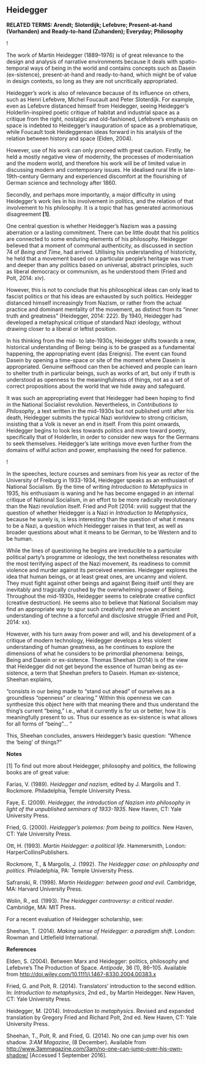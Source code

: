 ## Heidegger

**RELATED TERMS: Arendt; Sloterdijk; Lefebvre; Present-at-hand (Vorhanden) and Ready-to-hand (Zuhanden); Everyday; Philosophy**

!


The work of Martin Heidegger (1889–1976) is of great relevance to the design and analysis of narrative environments because it deals with spatio-temporal ways of being in the world and contains concepts such as Dasein (ex-sistence), present-at-hand and ready-to-hand, which might be of value in design contexts, so long as they are not uncritically appropriated.

Heidegger’s work is also of relevance because of its influence on others, such as Henri Lefebvre, Michel Foucault and Peter Sloterdijk. For example, even as Lefebvre distanced himself from Heidegger, seeing Heidegger’s Holderlin-inspired poetic critique of habitat and industrial space as a critique from the right, nostalgic and old-fashioned, Lefebvre’s emphasis on space is indebted to Heidegger’s inauguration of space as a problematique, while Foucault took Heideggerean ideas forward in his analysis of the relation between history and space (Elden, 2004).

However, use of his work can only proceed with great caution. Firstly, he held a mostly negative view of modernity, the processes of modernisation and the modern world, and therefore his work will be of limited value in discussing modern and contemporary issues. He idealised rural life in late-19th-century Germany and experienced discomfort at the flourishing of German science and technology after 1860.

Secondly, and perhaps more importantly, a major difficulty in using Heidegger’s work lies in his involvement in politics, and the relation of that involvement to his philosophy. It is a topic that has generated acrimonious disagreement **[1]**.

One central question is whether Heidegger’s Nazism was a passing aberration or a lasting commitment. There can be little doubt that his politics are connected to some enduring elements of his philosophy. Heidegger believed that a moment of communal authenticity, as discussed in section 74 of _Being and Time_, had arrived. Utilising his understanding of historicity, he held that a movement based on a particular people’s heritage was truer and deeper than any politics based on universal, abstract principles, such as liberal democracy or communism, as he understood them (Fried and Polt, 2014: xiv).

However, this is not to conclude that his philosophical ideas can only lead to fascist politics or that his ideas are exhausted by such politics. Heidegger distanced himself increasingly from Nazism, or rather from the actual practice and dominant mentality of the movement, as distinct from its “inner truth and greatness” (Heidegger, 2014: 222). By 1940, Heidegger had developed a metaphysical critique of standard Nazi ideology, without drawing closer to a liberal or leftist position.

In his thinking from the mid- to late-1930s, Heidegger shifts towards a new, historical understanding of Being: being is to be grasped as a fundamental happening, the appropriating event (das Ereignis). The event can found Dasein by opening a time-space or site of the moment where Dasein is appropriated. Genuine selfhood can then be achieved and people can learn to shelter truth in particular beings, such as works of art, but only if truth is understood as openness to the meaningfulness of things, not as a set of correct propositions about the world that we hide away and safeguard.

It was such an appropriating event that Heidegger had been hoping to find in the National Socialist revolution. Nevertheless, in _Contributions to Philosophy_, a text written in the mid-1930s but not published until after his death, Heidegger submits the typical Nazi worldview to strong criticism, insisting that a Volk is never an end in itself. From this point onwards, Heidegger begins to look less towards politics and more toward poetry, specifically that of Holderlin, in order to consider new ways for the Germans to seek themselves. Heidegger’s late writings move even further from the domains of wilful action and power, emphasising the need for patience.

!

In the speeches, lecture courses and seminars from his year as rector of the University of Freiburg in 1933-1934, Heidegger speaks as an enthusiast of National Socialism. By the time of writing _Introduction to Metaphysics_ in 1935, his enthusiasm is waning and he has become engaged in an internal critique of National Socialism, in an effort to be more radically revolutionary than the Nazi revolution itself. Fried and Polt (2014: xviii) suggest that the question of whether Heidegger is a Nazi in _Introduction to Metaphysics_, because he surely is, is less interesting than the question of what it means to be a Nazi, a question which Heidegger raises in that text, as well as broader questions about what it means to be German, to be Western and to be human.

While the lines of questioning he begins are irreducible to a particular political party’s programme or ideology, the text nonetheless resonates with the most terrifying aspect of the Nazi movement, its readiness to commit violence and murder against its perceived enemies. Heidegger explores the idea that human beings, or at least great ones, are uncanny and violent. They must fight against other beings and against Being itself until they are inevitably and tragically crushed by the overwhelming power of Being. Throughout the mid-1930s, Heidegger seems to celebrate creative conflict (creative destruction). He seems also to believe that National Socialism may find an appropriate way to spur such creativity and revive an ancient understanding of techne a a forceful and disclosive struggle (Fried and Polt, 2014: xx).

However, with his turn away from power and will, and his development of a critique of modern technology, Heidegger develops a less violent understanding of human greatness, as he continues to explore the dimensions of what he considers to be primordial phenomena: beings, Being and Dasein or ex-sistence. Thomas Sheehan (2014) is of the view that Heidegger did not get beyond the essence of human being as ex-sistence, a term that Sheehan prefers to Dasein. Human ex-sistence, Sheehan explains,

“consists in our being made to “stand out ahead” of ourselves as a groundless “openness” or clearing.” Within this openness we can synthesize this object here with that meaning there and thus understand the thing’s current “being,” i.e., what it currently is for us or better, how it is meaningfully present to us. Thus our essence as ex-sistence is what allows for all forms of “being”… “

This, Sheehan concludes, answers Heidegger’s basic question: “Whence the ‘being’ of things?”

**Notes**

[1] To find out more about Heidegger, philosophy and politics, the following books are of great value:

Farias, V. (1989). _Heidegger and nazism,_ edited by J. Margolis and T. Rockmore. Philadelphia, Temple University Press.

Faye, E. (2009). _Heidegger, the introduction of Nazism into philosophy in light of the unpublished seminars of 1933-1935_. New Haven, CT: Yale University Press.

Fried, G. (2000). _Heidegger’s polemos: from being to politics_. New Haven, CT: Yale University Press.

Ott, H. (1993). _Martin Heidegger: a political life_. Hammersmith, London: HarperCollinsPublishers.

Rockmore, T., & Margolis, J. (1992). _The Heidegger case: on philosophy and politics_. Philadelphia, PA: Temple University Press.

Safranski, R. (1998). _Martin Heidegger: between good and evil_. Cambridge, MA: Harvard University Press.

Wolin, R., ed. (1993). _The Heidegger controversy: a critical reader_. Cambridge, MA: MIT Press.

For a recent evaluation of Heidegger scholarship, see:

Sheehan, T. (2014). _Making sense of Heidegger: a paradigm shift_. London: Rowman and Littlefield International.

**References**

Elden, S. (2004). Between Marx and Heidegger: politics, philosophy and Lefebvre’s The Production of Space. _Antipode_, 36 (1), 86–105\. Available from http://doi.wiley.com/10.1111/j.1467-8330.2004.00383.x

Fried, G. and Polt, R. (2014). Translators’ introduction to the second edition. In: _Introduction to metaphysics_, 2nd ed., by Martin Heidegger. New Haven, CT: Yale University Press.

Heidegger, M. (2014). _Introduction to metaphysics_. Revised and expanded translation by Gregory Fried and Richard Polt, 2nd ed. New Haven, CT: Yale University Press.

Sheehan, T., Polt, R. and Fried, G. (2014). No one can jump over his own shadow. _3:AM Magazine_, (8 December). Available from http://www.3ammagazine.com/3am/no-one-can-jump-over-his-own-shadow/ [Accessed 1 September 2016].

